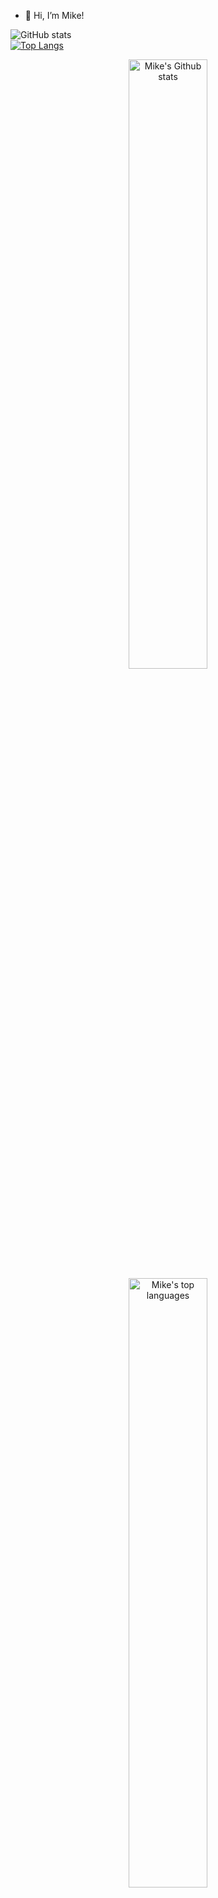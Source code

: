 - 👋 Hi, I’m Mike!

![GitHub stats](https://github-readme-stats.vercel.app/api?username=mtoth003&show_icons=true&theme=github_dark)
</br>
[![Top Langs](https://github-readme-stats.vercel.app/api/top-langs/?username=mtoth003)](https://github.com/mtoth003/github-readme-stats)

<p align="center">
  <img src="https://github-readme-stats.vercel.app/api?username=mtoth003&show_icons=true&theme=github_dark&hide=issues,stars&bg_color=00000000&hide_border=true" width="auto" height="50%" alt="Mike's Github stats">
  <img src="https://github-readme-stats.vercel.app/api/top-langs/?username=mtoth003&theme=cobalt&layout=compact&bg_color=00000000&hide_border=true" width="auto" height="50%" alt="Mike's top languages">
</p>


<!---
mtoth003/mtoth003 is a ✨ special ✨ repository because its `README.md` (this file) appears on your GitHub profile.
You can click the Preview link to take a look at your changes.
--->
